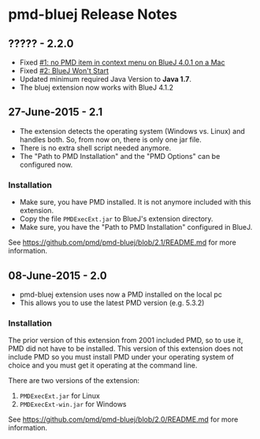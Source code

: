 # pmd-bluej Release Notes

## ????? - 2.2.0

*   Fixed [#1: no PMD item in context menu on BlueJ 4.0.1 on a Mac](https://github.com/pmd/pmd-bluej/issues/1)
*   Fixed [#2: BlueJ Won't Start](https://github.com/pmd/pmd-bluej/issues/2)
*   Updated minimum required Java Version to **Java 1.7**.
*   The bluej extension now works with BlueJ 4.1.2

## 27-June-2015 - 2.1

* The extension detects the operating system (Windows vs. Linux) and
  handles both. So, from now on, there is only one jar file.
* There is no extra shell script needed anymore.
* The "Path to PMD Installation" and the "PMD Options" can be configured
  now.

### Installation

* Make sure, you have PMD installed. It is not anymore included with this extension.
* Copy the file `PMDExecExt.jar` to BlueJ's extension directory.
* Make sure, you have the "Path to PMD Installation" configured in BlueJ.

See <https://github.com/pmd/pmd-bluej/blob/2.1/README.md> for more information.


## 08-June-2015 - 2.0

* pmd-bluej extension uses now a PMD installed on the local pc
* This allows you to use the latest PMD version (e.g. 5.3.2)

### Installation

The prior version of this extension from 2001 included PMD, so to use it, PMD
did not have to be installed.  This version of this extension does not include PMD
so you must install PMD under your operating system of choice and you must get it
operating at the command line.

There are two versions of the extension:

1. `PMDExecExt.jar` for Linux
2. `PMDExecExt-win.jar` for Windows

See <https://github.com/pmd/pmd-bluej/blob/2.0/README.md> for more information.


